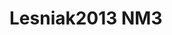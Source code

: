 # Lesniak2013 NM3
<a name="material" />
<script type="application/ld+json">

  {
    "@context": "https://schema.org/",
    "@type": "ChemicalSubstance",
    "http://purl.org/dc/terms/conformsTo":
      {
        "@type": "CreativeWork",
        "@id": "https://bioschemas.org/profiles/ChemicalSubstance/0.4-RELEASE/"
      },
    "@id": "https://egonw.github.io/nanowiki/nanowiki298.html#material",
    "name": "Lesniak2013 NM3",
    "sameAs: "http://127.0.0.1/mediawiki/index.php/Special:URIResolver/Lesniak2013_NM3"
  }
</script>

